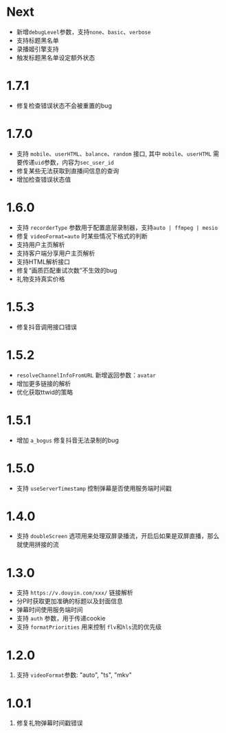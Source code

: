 # Next

- 新增`debugLevel`参数，支持`none`、`basic`、`verbose`
- 支持标题黑名单
- 录播姬引擎支持
- 触发标题黑名单设定额外状态

# 1.7.1

- 修复检查错误状态不会被重置的bug

# 1.7.0

- 支持 `mobile`、`userHTML`、`balance`、`random` 接口, 其中 `mobile`、`userHTML` 需要传递`uid`参数，内容为`sec_user_id`
- 修复某些无法获取到直播间信息的查询
- 增加检查错误状态值

# 1.6.0

- 支持 `recorderType` 参数用于配置底层录制器，支持`auto | ffmpeg | mesio`
- 修复 `videoFormat=auto` 时某些情况下格式的判断
- 支持用户主页解析
- 支持客户端分享用户主页解析
- 支持HTML解析接口
- 修复“画质匹配重试次数”不生效的bug
- 礼物支持真实价格

# 1.5.3

- 修复抖音调用接口错误

# 1.5.2

- `resolveChannelInfoFromURL` 新增返回参数：`avatar`
- 增加更多链接的解析
- 优化获取ttwid的策略

# 1.5.1

- 增加 `a_bogus` 修复抖音无法录制的bug

# 1.5.0

- 支持 `useServerTimestamp` 控制弹幕是否使用服务端时间戳

# 1.4.0

- 支持 `doubleScreen` 选项用来处理双屏录播流，开启后如果是双屏直播，那么就使用拼接的流

# 1.3.0

- 支持 `https://v.douyin.com/xxx/` 链接解析
- 分P时获取更加准确的标题以及封面信息
- 弹幕时间使用服务端时间
- 支持 `auth` 参数，用于传递cookie
- 支持 `formatPriorities` 用来控制 `flv`和`hls`流的优先级

# 1.2.0

1. 支持 `videoFormat`参数: "auto", "ts", "mkv"

# 1.0.1

1. 修复礼物弹幕时间戳错误
